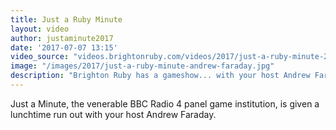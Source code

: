 ```yaml
---
title: Just a Ruby Minute
layout: video
author: justaminute2017
date: '2017-07-07 13:15'
video_source: "videos.brightonruby.com/videos/2017/just-a-ruby-minute-2017.mp4"
image: "/images/2017/just-a-ruby-minute-andrew-faraday.jpg"
description: "Brighton Ruby has a gameshow... with your host Andrew Faraday."
---
```


Just a Minute, the venerable BBC Radio 4 panel game institution, is given a lunchtime run out with your host Andrew Faraday.
